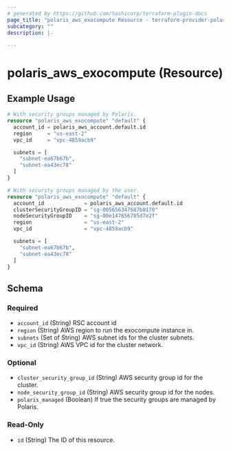 ```yaml
---
# generated by https://github.com/hashicorp/terraform-plugin-docs
page_title: "polaris_aws_exocompute Resource - terraform-provider-polaris"
subcategory: ""
description: |-
  
---
```


# polaris_aws_exocompute (Resource)



## Example Usage

```terraform
# With security groups managed by Polaris.
resource "polaris_aws_exocompute" "default" {
  account_id = polaris_aws_account.default.id
  region     = "us-east-2"
  vpc_id     = "vpc-4859acb9"

  subnets = [
    "subnet-ea67b67b",
    "subnet-ea43ec78"
  ]
}

# With security groups managed by the user.
resource "polaris_aws_exocompute" "default" {
  account_id             = polaris_aws_account.default.id
  clusterSecurityGroupID = "sg-005656347687b8170"
  nodeSecurityGroupID    = "sg-00e147656785d7e2f"
  region                 = "us-east-2"
  vpc_id                 = "vpc-4859acb9"

  subnets = [
    "subnet-ea67b67b",
    "subnet-ea43ec78"
  ]
}
```

<!-- schema generated by tfplugindocs -->
## Schema

### Required

- `account_id` (String) RSC account id
- `region` (String) AWS region to run the exocompute instance in.
- `subnets` (Set of String) AWS subnet ids for the cluster subnets.
- `vpc_id` (String) AWS VPC id for the cluster network.

### Optional

- `cluster_security_group_id` (String) AWS security group id for the cluster.
- `node_security_group_id` (String) AWS security group id for the nodes.
- `polaris_managed` (Boolean) If true the security groups are managed by Polaris.

### Read-Only

- `id` (String) The ID of this resource.
